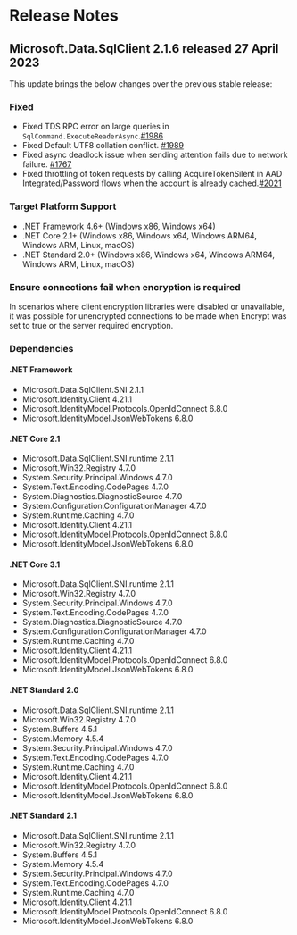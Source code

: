 # Release Notes

## Microsoft.Data.SqlClient 2.1.6 released 27 April 2023

This update brings the below changes over the previous stable release:

### Fixed

- Fixed TDS RPC error on large queries in `SqlCommand.ExecuteReaderAsync`.[#1986](https://github.com/dotnet/SqlClient/pull/1986)
- Fixed Default UTF8 collation conflict. [#1989](https://github.com/dotnet/SqlClient/pull/1989)
- Fixed async deadlock issue when sending attention fails due to network failure. [#1767](https://github.com/dotnet/SqlClient/pull/1767)
- Fixed throttling of token requests by calling AcquireTokenSilent in AAD Integrated/Password flows when the account is already cached.[#2021](https://github.com/dotnet/SqlClient/pull/2021)

### Target Platform Support

- .NET Framework 4.6+ (Windows x86, Windows x64)
- .NET Core 2.1+ (Windows x86, Windows x64, Windows ARM64, Windows ARM, Linux, macOS)
- .NET Standard 2.0+ (Windows x86, Windows x64, Windows ARM64, Windows ARM, Linux, macOS)

### Ensure connections fail when encryption is required

In scenarios where client encryption libraries were disabled or unavailable, it was possible for unencrypted connections to be made when Encrypt was set to true or the server required encryption.

### Dependencies

#### .NET Framework

- Microsoft.Data.SqlClient.SNI 2.1.1
- Microsoft.Identity.Client 4.21.1
- Microsoft.IdentityModel.Protocols.OpenIdConnect 6.8.0
- Microsoft.IdentityModel.JsonWebTokens 6.8.0

#### .NET Core 2.1

- Microsoft.Data.SqlClient.SNI.runtime 2.1.1
- Microsoft.Win32.Registry 4.7.0
- System.Security.Principal.Windows 4.7.0
- System.Text.Encoding.CodePages 4.7.0
- System.Diagnostics.DiagnosticSource 4.7.0
- System.Configuration.ConfigurationManager 4.7.0
- System.Runtime.Caching 4.7.0
- Microsoft.Identity.Client 4.21.1
- Microsoft.IdentityModel.Protocols.OpenIdConnect 6.8.0
- Microsoft.IdentityModel.JsonWebTokens 6.8.0

#### .NET Core 3.1

- Microsoft.Data.SqlClient.SNI.runtime 2.1.1
- Microsoft.Win32.Registry 4.7.0
- System.Security.Principal.Windows 4.7.0
- System.Text.Encoding.CodePages 4.7.0
- System.Diagnostics.DiagnosticSource 4.7.0
- System.Configuration.ConfigurationManager 4.7.0
- System.Runtime.Caching 4.7.0
- Microsoft.Identity.Client 4.21.1
- Microsoft.IdentityModel.Protocols.OpenIdConnect 6.8.0
- Microsoft.IdentityModel.JsonWebTokens 6.8.0

#### .NET Standard 2.0

- Microsoft.Data.SqlClient.SNI.runtime 2.1.1
- Microsoft.Win32.Registry 4.7.0
- System.Buffers 4.5.1
- System.Memory 4.5.4
- System.Security.Principal.Windows 4.7.0
- System.Text.Encoding.CodePages 4.7.0
- System.Runtime.Caching 4.7.0
- Microsoft.Identity.Client 4.21.1
- Microsoft.IdentityModel.Protocols.OpenIdConnect 6.8.0
- Microsoft.IdentityModel.JsonWebTokens 6.8.0

#### .NET Standard 2.1

- Microsoft.Data.SqlClient.SNI.runtime 2.1.1
- Microsoft.Win32.Registry 4.7.0
- System.Buffers 4.5.1
- System.Memory 4.5.4
- System.Security.Principal.Windows 4.7.0
- System.Text.Encoding.CodePages 4.7.0
- System.Runtime.Caching 4.7.0
- Microsoft.Identity.Client 4.21.1
- Microsoft.IdentityModel.Protocols.OpenIdConnect 6.8.0
- Microsoft.IdentityModel.JsonWebTokens 6.8.0
